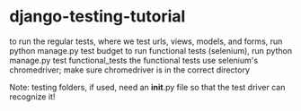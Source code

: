 # django-testing-tutorial
to run the regular tests, where we test urls, views, models, and forms, run python manage.py test budget
to run functional tests (selenium), run python manage.py test functional_tests
the functional tests use selenium's chromedriver; make sure chromedriver is in the correct directory

Note: testing folders, if used, need an __init__.py file so that the test driver can recognize it!
